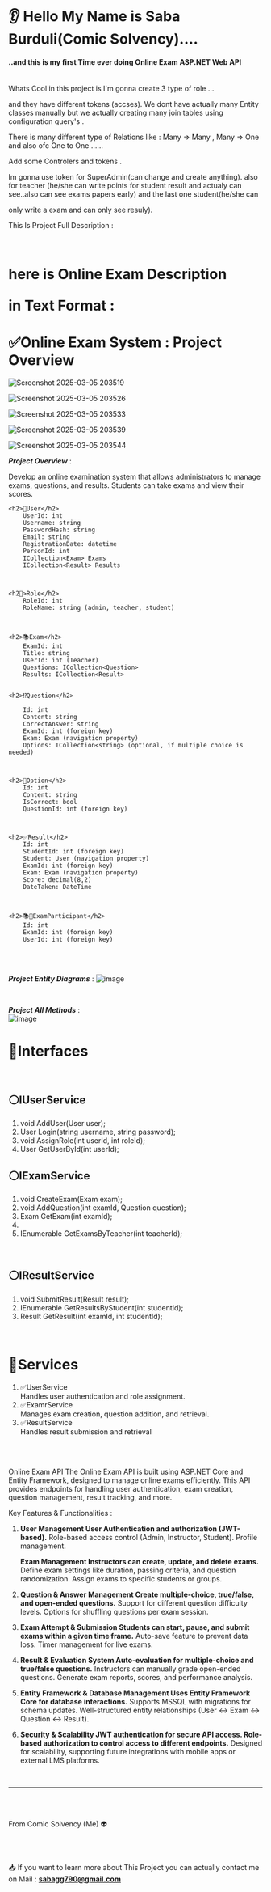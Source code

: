 

<h1>👂 Hello My Name is Saba Burduli(Comic Solvency)....  </h1>
	<h4>..and this is my first Time ever doing Online Exam ASP.NET Web API </h4>
<br>
Whats Cool in this project is I'm gonna create 3 type of role ...
<br>

and they have different tokens (accses). We dont have actually many Entity classes manually but we actually creating many join tables using configuration query's .<br>

There is many different type of Relations like : Many => Many , Many => One and also ofc One to One ......<br>

Add some Controlers and tokens .<br>


Im gonna use token for SuperAdmin(can change and create anything). also for teacher (he/she can write points for student result and actualy can see..also can see exams papers early) and the last one student(he/she can 

only write a exam and can only see resuly).<br>

This Is Project Full Description :<br>


<br>

<main aling="center">

 
<h1 aling="center" style="color=🟨">here is Online Exam Description 
	
in Text Format : </h1>


 
<h1> ✅Online Exam System : Project Overview</h1>


![Screenshot 2025-03-05 203519](https://github.com/user-attachments/assets/8e2f31b1-1b8e-42d0-839d-2eb6fcfece0f)
<br>

![Screenshot 2025-03-05 203526](https://github.com/user-attachments/assets/a88c98cc-493b-4d5e-98c0-c1c3ac76fb11)
<br>

![Screenshot 2025-03-05 203533](https://github.com/user-attachments/assets/b73acdbd-3937-421c-a37a-1a51819d5580)
<br>
 
![Screenshot 2025-03-05 203539](https://github.com/user-attachments/assets/89e289be-2423-4290-89f0-321fef03d3c0)
<br>

![Screenshot 2025-03-05 203544](https://github.com/user-attachments/assets/f8509629-f8b8-4dc1-9d61-089de9357bf0)
<br>

***Project Overview*** :


Develop an online examination system that allows administrators to manage exams, questions, and results. Students can take exams and view their scores.



	<h2>🙋User</h2>
	 	UserId: int
		Username: string
		PasswordHash: string
		Email: string
		RegistrationDate: datetime
		PersonId: int
		ICollection<Exam> Exams 
		ICollection<Result> Results



	<h2👏>Role</h2>
		RoleId: int
		RoleName: string (admin, teacher, student)
		


	<h2>📚Exam</h2>
		ExamId: int
		Title: string
		UserId: int (Teacher)
		Questions: ICollection<Question>
		Results: ICollection<Result>


	<h2>⁉️Question</h2>
 
		Id: int
		Content: string
		CorrectAnswer: string
		ExamId: int (foreign key)
		Exam: Exam (navigation property)
		Options: ICollection<string> (optional, if multiple choice is needed)


  
  	<h2>💢Option</h2>
	 	Id: int
		Content: string
		IsCorrect: bool
		QuestionId: int (foreign key)


 
	<h2>✅Result</h2>
		Id: int
		StudentId: int (foreign key)
		Student: User (navigation property)
		ExamId: int (foreign key)
		Exam: Exam (navigation property)
		Score: decimal(8,2)
		DateTaken: DateTime



	<h2>📚🙋ExamParticipant</h2>
		Id: int
		ExamId: int (foreign key)
		UserId: int (foreign key)





<br>

<br>

***Project Entity Diagrams*** :
![image](https://github.com/user-attachments/assets/1acbdc00-14d2-42b5-9eb0-29d7e6642cb1)

<br>

***Project All Methods*** :
<br>
![image](https://github.com/user-attachments/assets/5fc54772-9c35-46b5-a84e-d6e98c6d83bc)
<br>

<h1>💢Interfaces</h1>
<br>

<h2>⚪IUserService </h2>

<ol>

<li> void AddUser(User user);</li>

<li> User Login(string username, string password);</li>

<li> void AssignRole(int userId, int roleId);</li>

<li> User GetUserById(int userId);</li>

</ol>



<h2>⚪IExamService</h2>


<ol>

	
<li> void CreateExam(Exam exam);</li>


	
<li> void AddQuestion(int examId, Question question);</li>



<li> Exam GetExam(int examId);<li>


	
<li> IEnumerable<Exam> GetExamsByTeacher(int teacherId);</li>
		
</ol>		



<br>

<h2>⚪IResultService </h2>

<ol>
	
<li> void SubmitResult(Result result);</li>

	
<li> IEnumerable<Result> GetResultsByStudent(int studentId);</li>

	
<li> Result GetResult(int examId, int studentId);</li>

</ol>


<br>

<h1>💢Services</h1>

<ol>
	
 <li> ✅UserService</li>
	Handles user authentication and role assignment.


<li> ✅ExamrService</li>
	Manages exam creation, question addition, and retrieval.

<li> ✅ResultService</li>
	Handles result submission and retrieval
 
</ol>



<br>

</main>


<br>


Online Exam API The Online Exam API is built using ASP.NET Core and Entity Framework, designed to manage online exams efficiently. This API provides endpoints for handling user authentication, exam creation, question management, result tracking, and more.


 Key Features & Functionalities :
 

1. **User Management User Authentication and authorization (JWT-based).** Role-based access control (Admin, Instructor, Student). Profile management.


   **Exam Management Instructors can create, update, and delete exams.** Define exam settings like duration, passing criteria, and question randomization. Assign exams to specific students or groups.

   

2. **Question & Answer Management Create multiple-choice, true/false, and open-ended questions.** Support for different question difficulty levels. Options for shuffling questions per exam session.
 

   
3. **Exam Attempt & Submission Students can start, pause, and submit exams within a given time frame.**  Auto-save feature to prevent data loss. Timer management for live exams.



4. **Result & Evaluation System Auto-evaluation for multiple-choice and true/false questions.** Instructors can manually grade open-ended questions. Generate exam reports, scores, and performance analysis.


5. **Entity Framework & Database Management Uses Entity Framework Core for database interactions.** Supports MSSQL with migrations for schema updates. Well-structured entity relationships (User ↔ Exam ↔ Question ↔ Result).


6. **Security & Scalability JWT authentication for secure API access. Role-based authorization to control access to different endpoints.** Designed for scalability, supporting future integrations with mobile apps or external LMS platforms.


<br>

--------------------------------------------------------------------------------------------------------------------------------------------------------------

<br>
<br>

   From Comic Solvency (Me) 👽
   
<br>
<br>

 📥  If you want to learn more about This Project you can actually contact me on Mail : **sabagg790@gmail.com**


